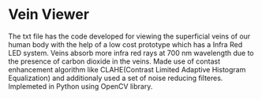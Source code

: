 # Vein Viewer

The txt file has the code developed for viewing the superficial veins of our human body with the help of a low cost prototype which has a Infra Red LED system. Veins absorb more infra red rays at 700 nm wavelength due to the presence of carbon dioxide in the veins. Made use of contast enhancement algorithm like CLAHE(Contrast Limited Adaptive Histogram Equalization) and additionaly used a set of noise reducing filteres. Implemeted in Python using OpenCV library.
